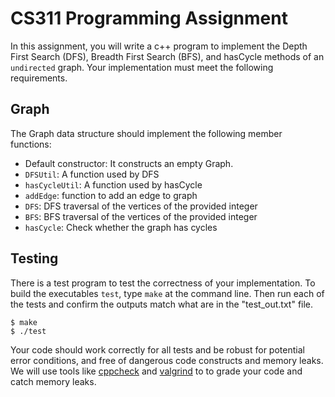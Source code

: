# CS311 Programming Assignment 

In this assignment, you will write a c++ program to implement the Depth First Search (DFS), Breadth First Search (BFS), and hasCycle methods of an `undirected` graph. Your implementation must meet the following requirements.

## Graph
The Graph data structure should implement the following member functions:
- Default constructor: It constructs an empty Graph.
- `DFSUtil`:  A function used by DFS 
- `hasCycleUtil`: A function used by hasCycle
- `addEdge`: function to add an edge to graph
- `DFS`: DFS traversal of the vertices of the provided integer
- `BFS`: BFS traversal of the vertices of the provided integer
- `hasCycle`: Check whether the graph has cycles


## Testing

There is a test program to test the correctness of your 
implementation. To build the executables `test`, type `make` at the command line.  Then run each of the tests and confirm the outputs match what are in the "test_out.txt" file. 
```
$ make
$ ./test
```

Your code should work correctly for all tests and be robust for potential error conditions, and free of dangerous code constructs and memory leaks. 
We will use tools like [cppcheck](https://cppcheck.sourceforge.io/) and [valgrind](https://valgrind.org/) to to grade your code and catch memory leaks. 
